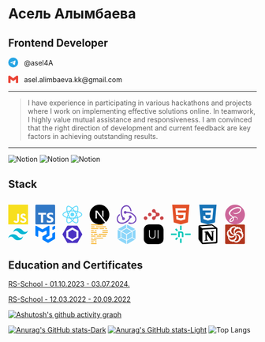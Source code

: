 # Асель Алымбаева

## **Frontend Developer**  
<p>
  <a href="https://t.me/asel4A" style="text-decoration: none;">
    <svg width="20" role="img" viewBox="0 0 24 24" fill="#26A5E4" xmlns="http://www.w3.org/2000/svg" style="vertical-align: middle; margin-right: 8px;">
      <title>Telegram</title>
      <path d="M11.944 0A12 12 0 0 0 0 12a12 12 0 0 0 12 12 12 12 0 0 0 12-12A12 12 0 0 0 12 0a12 12 0 0 0-.056 0zm4.962 7.224c.1-.002.321.023.465.14a.506.506 0 0 1 .171.325c.016.093.036.306.02.472-.18 1.898-.962 6.502-1.36 8.627-.168.9-.499 1.201-.82 1.23-.696.065-1.225-.46-1.9-.902-1.056-.693-1.653-1.124-2.678-1.8-1.185-.78-.417-1.21.258-1.91.177-.184 3.247-2.977 3.307-3.23.007-.032.014-.15-.056-.212s-.174-.041-.249-.024c-.106.024-1.793 1.14-5.061 3.345-.48.33-.913.49-1.302.48-.428-.008-1.252-.241-1.865-.44-.752-.245-1.349-.374-1.297-.789.027-.216.325-.437.893-.663 3.498-1.524 5.83-2.529 6.998-3.014 3.332-1.386 4.025-1.627 4.476-1.635z"/>
    </svg>
    <span style="vertical-align: middle;">@asel4A</span>
  </a>
</p> 
<p>
  <a href="https://mail.google.com/mail/" style="text-decoration: none;">
    <svg width="20" fill="#EA4335" role="img" viewBox="0 0 24 24" xmlns="http://www.w3.org/2000/svg" style="vertical-align: middle; margin-right: 8px;"><title>Gmail</title><path d="M24 5.457v13.909c0 .904-.732 1.636-1.636 1.636h-3.819V11.73L12 16.64l-6.545-4.91v9.273H1.636A1.636 1.636 0 0 1 0 19.366V5.457c0-2.023 2.309-3.178 3.927-1.964L5.455 4.64 12 9.548l6.545-4.91 1.528-1.145C21.69 2.28 24 3.434 24 5.457z"/></svg>
    <span style="vertical-align: middle;">asel.alimbaeva.kk@gmail.com</span>
  </a>
</p> 

---

> I have experience in participating in various hackathons and projects where I work on implementing effective solutions online. In teamwork, I highly value mutual assistance and responsiveness. I am convinced that the right direction of development and current feedback are key factors in achieving outstanding results.

---

![Notion](https://upload.wikimedia.org/wikipedia/commons/thumb/a/a1/Notion_logo.svg/1024px-Notion_logo.svg.png)
![Notion]([https://upload.wikimedia.org/wikipedia/commons/thumb/a/a1/Notion_logo.svg/1024px-Notion_logo.svg.png](https://simpleicons.org/icons/rss.svg))
![Notion](rss)


## Stack

<svg width="40" fill="#F7DF1E" role="img" viewBox="0 0 24 24" xmlns="http://www.w3.org/2000/svg" style="vertical-align: middle; margin-right: 10px;"><title>JavaScript</title><path d="M0 0h24v24H0V0zm22.034 18.276c-.175-1.095-.888-2.015-3.003-2.873-.736-.345-1.554-.585-1.797-1.14-.091-.33-.105-.51-.046-.705.15-.646.915-.84 1.515-.66.39.12.75.42.976.9 1.034-.676 1.034-.676 1.755-1.125-.27-.42-.404-.601-.586-.78-.63-.705-1.469-1.065-2.834-1.034l-.705.089c-.676.165-1.32.525-1.71 1.005-1.14 1.291-.811 3.541.569 4.471 1.365 1.02 3.361 1.244 3.616 2.205.24 1.17-.87 1.545-1.966 1.41-.811-.18-1.26-.586-1.755-1.336l-1.83 1.051c.21.48.45.689.81 1.109 1.74 1.756 6.09 1.666 6.871-1.004.029-.09.24-.705.074-1.65l.046.067zm-8.983-7.245h-2.248c0 1.938-.009 3.864-.009 5.805 0 1.232.063 2.363-.138 2.711-.33.689-1.18.601-1.566.48-.396-.196-.597-.466-.83-.855-.063-.105-.11-.196-.127-.196l-1.825 1.125c.305.63.75 1.172 1.324 1.517.855.51 2.004.675 3.207.405.783-.226 1.458-.691 1.811-1.411.51-.93.402-2.07.397-3.346.012-2.054 0-4.109 0-6.179l.004-.056z"/></svg>
<svg width="40" fill="#3178C6" style="vertical-align: middle; margin-right: 10px;" role="img" viewBox="0 0 24 24" xmlns="http://www.w3.org/2000/svg"><title>TypeScript</title><path d="M1.125 0C.502 0 0 .502 0 1.125v21.75C0 23.498.502 24 1.125 24h21.75c.623 0 1.125-.502 1.125-1.125V1.125C24 .502 23.498 0 22.875 0zm17.363 9.75c.612 0 1.154.037 1.627.111a6.38 6.38 0 0 1 1.306.34v2.458a3.95 3.95 0 0 0-.643-.361 5.093 5.093 0 0 0-.717-.26 5.453 5.453 0 0 0-1.426-.2c-.3 0-.573.028-.819.086a2.1 2.1 0 0 0-.623.242c-.17.104-.3.229-.393.374a.888.888 0 0 0-.14.49c0 .196.053.373.156.529.104.156.252.304.443.444s.423.276.696.41c.273.135.582.274.926.416.47.197.892.407 1.266.628.374.222.695.473.963.753.268.279.472.598.614.957.142.359.214.776.214 1.253 0 .657-.125 1.21-.373 1.656a3.033 3.033 0 0 1-1.012 1.085 4.38 4.38 0 0 1-1.487.596c-.566.12-1.163.18-1.79.18a9.916 9.916 0 0 1-1.84-.164 5.544 5.544 0 0 1-1.512-.493v-2.63a5.033 5.033 0 0 0 3.237 1.2c.333 0 .624-.03.872-.09.249-.06.456-.144.623-.25.166-.108.29-.234.373-.38a1.023 1.023 0 0 0-.074-1.089 2.12 2.12 0 0 0-.537-.5 5.597 5.597 0 0 0-.807-.444 27.72 27.72 0 0 0-1.007-.436c-.918-.383-1.602-.852-2.053-1.405-.45-.553-.676-1.222-.676-2.005 0-.614.123-1.141.369-1.582.246-.441.58-.804 1.004-1.089a4.494 4.494 0 0 1 1.47-.629 7.536 7.536 0 0 1 1.77-.201zm-15.113.188h9.563v2.166H9.506v9.646H6.789v-9.646H3.375z"/></svg>
<svg width="40" fill="#61DAFB" style="vertical-align: middle; margin-right: 10px;" role="img" viewBox="0 0 24 24" xmlns="http://www.w3.org/2000/svg"><title>React</title><path d="M14.23 12.004a2.236 2.236 0 0 1-2.235 2.236 2.236 2.236 0 0 1-2.236-2.236 2.236 2.236 0 0 1 2.235-2.236 2.236 2.236 0 0 1 2.236 2.236zm2.648-10.69c-1.346 0-3.107.96-4.888 2.622-1.78-1.653-3.542-2.602-4.887-2.602-.41 0-.783.093-1.106.278-1.375.793-1.683 3.264-.973 6.365C1.98 8.917 0 10.42 0 12.004c0 1.59 1.99 3.097 5.043 4.03-.704 3.113-.39 5.588.988 6.38.32.187.69.275 1.102.275 1.345 0 3.107-.96 4.888-2.624 1.78 1.654 3.542 2.603 4.887 2.603.41 0 .783-.09 1.106-.275 1.374-.792 1.683-3.263.973-6.365C22.02 15.096 24 13.59 24 12.004c0-1.59-1.99-3.097-5.043-4.032.704-3.11.39-5.587-.988-6.38-.318-.184-.688-.277-1.092-.278zm-.005 1.09v.006c.225 0 .406.044.558.127.666.382.955 1.835.73 3.704-.054.46-.142.945-.25 1.44-.96-.236-2.006-.417-3.107-.534-.66-.905-1.345-1.727-2.035-2.447 1.592-1.48 3.087-2.292 4.105-2.295zm-9.77.02c1.012 0 2.514.808 4.11 2.28-.686.72-1.37 1.537-2.02 2.442-1.107.117-2.154.298-3.113.538-.112-.49-.195-.964-.254-1.42-.23-1.868.054-3.32.714-3.707.19-.09.4-.127.563-.132zm4.882 3.05c.455.468.91.992 1.36 1.564-.44-.02-.89-.034-1.345-.034-.46 0-.915.01-1.36.034.44-.572.895-1.096 1.345-1.565zM12 8.1c.74 0 1.477.034 2.202.093.406.582.802 1.203 1.183 1.86.372.64.71 1.29 1.018 1.946-.308.655-.646 1.31-1.013 1.95-.38.66-.773 1.288-1.18 1.87-.728.063-1.466.098-2.21.098-.74 0-1.477-.035-2.202-.093-.406-.582-.802-1.204-1.183-1.86-.372-.64-.71-1.29-1.018-1.946.303-.657.646-1.313 1.013-1.954.38-.66.773-1.286 1.18-1.868.728-.064 1.466-.098 2.21-.098zm-3.635.254c-.24.377-.48.763-.704 1.16-.225.39-.435.782-.635 1.174-.265-.656-.49-1.31-.676-1.947.64-.15 1.315-.283 2.015-.386zm7.26 0c.695.103 1.365.23 2.006.387-.18.632-.405 1.282-.66 1.933-.2-.39-.41-.783-.64-1.174-.225-.392-.465-.774-.705-1.146zm3.063.675c.484.15.944.317 1.375.498 1.732.74 2.852 1.708 2.852 2.476-.005.768-1.125 1.74-2.857 2.475-.42.18-.88.342-1.355.493-.28-.958-.646-1.956-1.1-2.98.45-1.017.81-2.01 1.085-2.964zm-13.395.004c.278.96.645 1.957 1.1 2.98-.45 1.017-.812 2.01-1.086 2.964-.484-.15-.944-.318-1.37-.5-1.732-.737-2.852-1.706-2.852-2.474 0-.768 1.12-1.742 2.852-2.476.42-.18.88-.342 1.356-.494zm11.678 4.28c.265.657.49 1.312.676 1.948-.64.157-1.316.29-2.016.39.24-.375.48-.762.705-1.158.225-.39.435-.788.636-1.18zm-9.945.02c.2.392.41.783.64 1.175.23.39.465.772.705 1.143-.695-.102-1.365-.23-2.006-.386.18-.63.406-1.282.66-1.933zM17.92 16.32c.112.493.2.968.254 1.423.23 1.868-.054 3.32-.714 3.708-.147.09-.338.128-.563.128-1.012 0-2.514-.807-4.11-2.28.686-.72 1.37-1.536 2.02-2.44 1.107-.118 2.154-.3 3.113-.54zm-11.83.01c.96.234 2.006.415 3.107.532.66.905 1.345 1.727 2.035 2.446-1.595 1.483-3.092 2.295-4.11 2.295-.22-.005-.406-.05-.553-.132-.666-.38-.955-1.834-.73-3.703.054-.46.142-.944.25-1.438zm4.56.64c.44.02.89.034 1.345.034.46 0 .915-.01 1.36-.034-.44.572-.895 1.095-1.345 1.565-.455-.47-.91-.993-1.36-1.565z"/></svg>
<svg width="40" fill="#000" style="vertical-align: middle; margin-right: 10px;" role="img" viewBox="0 0 24 24" xmlns="http://www.w3.org/2000/svg"><title>Next.js</title><path d="M18.665 21.978C16.758 23.255 14.465 24 12 24 5.377 24 0 18.623 0 12S5.377 0 12 0s12 5.377 12 12c0 3.583-1.574 6.801-4.067 9.001L9.219 7.2H7.2v9.596h1.615V9.251l9.85 12.727Zm-3.332-8.533 1.6 2.061V7.2h-1.6v6.245Z"/></svg>
<svg width="40" fill="#764ABC" style="vertical-align: middle; margin-right: 10px;" role="img" viewBox="0 0 24 24" xmlns="http://www.w3.org/2000/svg"><title>Redux</title><path d="M16.634 16.504c.87-.075 1.543-.84 1.5-1.754-.047-.914-.796-1.648-1.709-1.648h-.061a1.71 1.71 0 00-1.648 1.769c.03.479.226.869.494 1.153-1.048 2.038-2.621 3.536-5.005 4.795-1.603.838-3.296 1.154-4.944.93-1.378-.195-2.456-.81-3.116-1.799-.988-1.499-1.078-3.116-.255-4.734.6-1.17 1.499-2.023 2.099-2.443a9.96 9.96 0 01-.42-1.543C-.868 14.408-.416 18.752.932 20.805c1.004 1.498 3.057 2.456 5.304 2.456.6 0 1.23-.044 1.843-.194 3.897-.749 6.848-3.086 8.541-6.532zm5.348-3.746c-2.32-2.728-5.738-4.226-9.634-4.226h-.51c-.253-.554-.837-.899-1.498-.899h-.045c-.943 0-1.678.81-1.647 1.753.03.898.794 1.648 1.708 1.648h.074a1.69 1.69 0 001.499-1.049h.555c2.309 0 4.495.674 6.488 1.992 1.527 1.005 2.622 2.323 3.237 3.897.538 1.288.509 2.547-.045 3.597-.855 1.647-2.294 2.517-4.196 2.517-1.199 0-2.367-.375-2.967-.644-.36.298-.96.793-1.394 1.093 1.318.598 2.652.943 3.94.943 2.922 0 5.094-1.647 5.919-3.236.898-1.798.824-4.824-1.47-7.416zM6.49 17.042c.03.899.793 1.648 1.708 1.648h.06a1.688 1.688 0 001.648-1.768c0-.9-.779-1.647-1.693-1.647h-.06c-.06 0-.15 0-.226.029-1.243-2.098-1.768-4.347-1.572-6.772.12-1.828.72-3.417 1.797-4.735.9-1.124 2.593-1.68 3.747-1.708 3.236-.061 4.585 3.971 4.689 5.574l1.498.45C17.741 3.197 14.686.62 11.764.62 9.02.62 6.49 2.613 5.47 5.535 4.077 9.43 4.991 13.177 6.7 16.174c-.15.195-.24.539-.21.868z"/></svg>
<svg width="40" fill="#CA4245" style="vertical-align: middle; margin-right: 10px;" role="img" viewBox="0 0 24 24" xmlns="http://www.w3.org/2000/svg"><title>React Router</title><path d="M12.118 5.466a2.306 2.306 0 00-.623.08c-.278.067-.702.332-.953.583-.41.423-.49.609-.662 1.469-.08.423.41 1.43.847 1.734.45.317 1.085.502 2.065.608 1.429.16 1.84.636 1.84 2.197 0 1.377-.385 1.747-1.96 1.906-1.707.172-2.58.834-2.765 2.117-.106.781.41 1.76 1.125 2.091 1.627.768 3.15-.198 3.467-2.196.211-1.284.622-1.642 1.998-1.747 1.588-.133 2.409-.675 2.713-1.787.278-1.02-.304-2.157-1.297-2.554-.264-.106-.873-.238-1.35-.291-1.495-.16-1.879-.424-2.038-1.39-.225-1.337-.317-1.562-.794-2.09a2.174 2.174 0 00-1.613-.73zm-4.785 4.36a2.145 2.145 0 00-.497.048c-1.469.318-2.17 2.051-1.35 3.295 1.178 1.774 3.944.953 3.97-1.177.012-1.193-.98-2.143-2.123-2.166zM2.089 14.19a2.22 2.22 0 00-.427.052c-2.158.476-2.237 3.626-.106 4.182.53.145.582.145 1.111.013 1.191-.318 1.866-1.456 1.549-2.607-.278-1.02-1.144-1.664-2.127-1.64zm19.824.008c-.233.002-.477.058-.784.162-1.39.477-1.866 2.092-.98 3.336.557.794 1.96 1.058 2.82.516 1.416-.874 1.363-3.057-.093-3.746-.38-.186-.663-.271-.963-.268z"/></svg>
<svg width="40" fill="#E34F26" style="vertical-align: middle; margin-right: 10px;" role="img" viewBox="0 0 24 24" xmlns="http://www.w3.org/2000/svg"><title>HTML5</title><path d="M1.5 0h21l-1.91 21.563L11.977 24l-8.564-2.438L1.5 0zm7.031 9.75l-.232-2.718 10.059.003.23-2.622L5.412 4.41l.698 8.01h9.126l-.326 3.426-2.91.804-2.955-.81-.188-2.11H6.248l.33 4.171L12 19.351l5.379-1.443.744-8.157H8.531z"/></svg>
<svg width="40" fill="#1572B6" style="vertical-align: middle; margin-right: 10px;" role="img" viewBox="0 0 24 24" xmlns="http://www.w3.org/2000/svg"><title>CSS3</title><path d="M1.5 0h21l-1.91 21.563L11.977 24l-8.565-2.438L1.5 0zm17.09 4.413L5.41 4.41l.213 2.622 10.125.002-.255 2.716h-6.64l.24 2.573h6.182l-.366 3.523-2.91.804-2.956-.81-.188-2.11h-2.61l.29 3.855L12 19.288l5.373-1.53L18.59 4.414z"/></svg>
<svg width="40" fill="#CC6699" style="vertical-align: middle; margin-right: 10px;" role="img" viewBox="0 0 24 24" xmlns="http://www.w3.org/2000/svg"><title>Sass</title><path d="M12 0c6.627 0 12 5.373 12 12s-5.373 12-12 12S0 18.627 0 12 5.373 0 12 0zM9.615 15.998c.175.645.156 1.248-.024 1.792l-.065.18c-.024.061-.052.12-.078.176-.14.29-.326.56-.555.81-.698.759-1.672 1.047-2.09.805-.45-.262-.226-1.335.584-2.19.871-.918 2.12-1.509 2.12-1.509v-.003l.108-.061zm9.911-10.861c-.542-2.133-4.077-2.834-7.422-1.645-1.989.707-4.144 1.818-5.693 3.267C4.568 8.48 4.275 9.98 4.396 10.607c.427 2.211 3.457 3.657 4.703 4.73v.006c-.367.18-3.056 1.529-3.686 2.925-.675 1.47.105 2.521.615 2.655 1.575.436 3.195-.36 4.065-1.649.84-1.261.766-2.881.404-3.676.496-.135 1.08-.195 1.83-.104 2.101.24 2.521 1.56 2.43 2.1-.09.539-.523.854-.674.944-.15.091-.195.12-.181.181.015.09.091.09.21.075.165-.03 1.096-.45 1.141-1.471.045-1.29-1.186-2.729-3.375-2.7-.9.016-1.471.091-1.875.256-.03-.045-.061-.075-.105-.105-1.35-1.455-3.855-2.475-3.75-4.41.03-.705.285-2.564 4.8-4.814 3.705-1.846 6.661-1.335 7.171-.21.733 1.604-1.576 4.59-5.431 5.024-1.47.165-2.235-.404-2.431-.615-.209-.225-.239-.24-.314-.194-.12.06-.045.255 0 .375.12.3.585.825 1.396 1.095.704.225 2.43.359 4.5-.45 2.324-.899 4.139-3.405 3.614-5.505l.073.067z"/></svg>
<svg width="40" fill="#06B6D4" style="vertical-align: middle; margin-right: 10px;"  role="img" viewBox="0 0 24 24" xmlns="http://www.w3.org/2000/svg"><title>Tailwind CSS</title><path d="M12.001,4.8c-3.2,0-5.2,1.6-6,4.8c1.2-1.6,2.6-2.2,4.2-1.8c0.913,0.228,1.565,0.89,2.288,1.624 C13.666,10.618,15.027,12,18.001,12c3.2,0,5.2-1.6,6-4.8c-1.2,1.6-2.6,2.2-4.2,1.8c-0.913-0.228-1.565-0.89-2.288-1.624 C16.337,6.182,14.976,4.8,12.001,4.8z M6.001,12c-3.2,0-5.2,1.6-6,4.8c1.2-1.6,2.6-2.2,4.2-1.8c0.913,0.228,1.565,0.89,2.288,1.624 c1.177,1.194,2.538,2.576,5.512,2.576c3.2,0,5.2-1.6,6-4.8c-1.2,1.6-2.6,2.2-4.2,1.8c-0.913-0.228-1.565-0.89-2.288-1.624 C10.337,13.382,8.976,12,6.001,12z"/></svg>
<svg width="40" fill="#007FFF" style="vertical-align: middle; margin-right: 10px;" role="img" viewBox="0 0 24 24" xmlns="http://www.w3.org/2000/svg"><title>MUI</title><path d="M20.229 15.793a.666.666 0 0 0 .244-.243.666.666 0 0 0 .09-.333l.012-3.858a.666.666 0 0 1 .09-.333.666.666 0 0 1 .245-.243L23 9.58a.667.667 0 0 1 .333-.088.667.667 0 0 1 .333.09.667.667 0 0 1 .244.243.666.666 0 0 1 .089.333v7.014a.667.667 0 0 1-.335.578l-7.893 4.534a.666.666 0 0 1-.662 0l-6.194-3.542a.667.667 0 0 1-.246-.244.667.667 0 0 1-.09-.335v-3.537c0-.004.004-.006.008-.004s.008 0 .008-.005v-.004c0-.003.002-.005.004-.007l5.102-2.93c.004-.003.002-.01-.003-.01a.005.005 0 0 1-.004-.002.005.005 0 0 1-.001-.004l.01-3.467a.667.667 0 0 0-.333-.58.667.667 0 0 0-.667 0L8.912 9.799a.667.667 0 0 1-.665 0l-3.804-2.19a.667.667 0 0 0-.999.577v6.267a.667.667 0 0 1-.332.577.666.666 0 0 1-.332.09.667.667 0 0 1-.333-.088L.336 13.825a.667.667 0 0 1-.246-.244.667.667 0 0 1-.09-.336L.019 2.292a.667.667 0 0 1 .998-.577l7.23 4.153a.667.667 0 0 0 .665 0l7.228-4.153a.666.666 0 0 1 .333-.088.666.666 0 0 1 .333.09.667.667 0 0 1 .244.244.667.667 0 0 1 .088.333V13.25c0 .117-.03.232-.089.334a.667.667 0 0 1-.245.244l-3.785 2.18a.667.667 0 0 0-.245.245.666.666 0 0 0-.089.334.667.667 0 0 0 .09.334.666.666 0 0 0 .247.244l2.088 1.189a.67.67 0 0 0 .33.087.667.667 0 0 0 .332-.089l4.457-2.56Zm.438-9.828a.666.666 0 0 0 .09.335.666.666 0 0 0 .248.244.667.667 0 0 0 .67-.008l2.001-1.2a.666.666 0 0 0 .237-.243.667.667 0 0 0 .087-.329V2.32a.667.667 0 0 0-.091-.335.667.667 0 0 0-.584-.33.667.667 0 0 0-.334.094l-2 1.2a.666.666 0 0 0-.238.243.668.668 0 0 0-.086.329v2.445Z"/></svg>
<svg width="40" fill="#4B32C3" style="vertical-align: middle; margin-right: 10px;" role="img" viewBox="0 0 24 24" xmlns="http://www.w3.org/2000/svg"><title>ESLint</title><path d="M7.257 9.132L11.816 6.5a.369.369 0 0 1 .368 0l4.559 2.632a.369.369 0 0 1 .184.32v5.263a.37.37 0 0 1-.184.319l-4.559 2.632a.369.369 0 0 1-.368 0l-4.559-2.632a.369.369 0 0 1-.184-.32V9.452a.37.37 0 0 1 .184-.32M23.852 11.53l-5.446-9.475c-.198-.343-.564-.596-.96-.596H6.555c-.396 0-.762.253-.96.596L.149 11.509a1.127 1.127 0 0 0 0 1.117l5.447 9.398c.197.342.563.517.959.517h10.893c.395 0 .76-.17.959-.512l5.446-9.413a1.069 1.069 0 0 0 0-1.086m-4.51 4.556a.4.4 0 0 1-.204.338L12.2 20.426a.395.395 0 0 1-.392 0l-6.943-4.002a.4.4 0 0 1-.205-.338V8.08c0-.14.083-.269.204-.338L11.8 3.74c.12-.07.272-.07.392 0l6.943 4.003a.4.4 0 0 1 .206.338z"/></svg>
<svg width="40" fill="#F7B93E" style="vertical-align: middle; margin-right: 10px;" role="img" viewBox="0 0 24 24" xmlns="http://www.w3.org/2000/svg"><title>Prettier</title><path d="M8.571 23.429A.571.571 0 0 1 8 24H2.286a.571.571 0 0 1 0-1.143H8c.316 0 .571.256.571.572zM8 20.57H6.857a.571.571 0 0 0 0 1.143H8a.571.571 0 0 0 0-1.143zm-5.714 1.143H4.57a.571.571 0 0 0 0-1.143H2.286a.571.571 0 0 0 0 1.143zM8 18.286H2.286a.571.571 0 0 0 0 1.143H8a.571.571 0 0 0 0-1.143zM16 16H5.714a.571.571 0 0 0 0 1.143H16A.571.571 0 0 0 16 16zM2.286 17.143h1.143a.571.571 0 0 0 0-1.143H2.286a.571.571 0 0 0 0 1.143zm17.143-3.429H16a.571.571 0 0 0 0 1.143h3.429a.571.571 0 0 0 0-1.143zM9.143 14.857h4.571a.571.571 0 0 0 0-1.143H9.143a.571.571 0 0 0 0 1.143zm-6.857 0h4.571a.571.571 0 0 0 0-1.143H2.286a.571.571 0 0 0 0 1.143zM20.57 11.43H11.43a.571.571 0 0 0 0 1.142h9.142a.571.571 0 0 0 0-1.142zM9.714 12a.571.571 0 0 0-.571-.571H5.714a.571.571 0 0 0 0 1.142h3.429A.571.571 0 0 0 9.714 12zm-7.428.571h1.143a.571.571 0 0 0 0-1.142H2.286a.571.571 0 0 0 0 1.142zm19.428-3.428H16a.571.571 0 0 0 0 1.143h5.714a.571.571 0 0 0 0-1.143zM2.286 10.286H8a.571.571 0 0 0 0-1.143H2.286a.571.571 0 0 0 0 1.143zm13.143-2.857c0 .315.255.571.571.571h5.714a.571.571 0 0 0 0-1.143H16a.571.571 0 0 0-.571.572zm-8.572-.572a.571.571 0 0 0 0 1.143H8a.571.571 0 0 0 0-1.143H6.857zM2.286 8H4.57a.571.571 0 0 0 0-1.143H2.286a.571.571 0 0 0 0 1.143zm16.571-2.857c0 .315.256.571.572.571h1.142a.571.571 0 0 0 0-1.143H19.43a.571.571 0 0 0-.572.572zm-1.143 0a.571.571 0 0 0-.571-.572H12.57a.571.571 0 0 0 0 1.143h4.572a.571.571 0 0 0 .571-.571zm-15.428.571h8a.571.571 0 0 0 0-1.143h-8a.571.571 0 0 0 0 1.143zm5.143-2.857c0 .316.255.572.571.572h11.429a.571.571 0 0 0 0-1.143H8a.571.571 0 0 0-.571.571zm-5.143.572h3.428a.571.571 0 0 0 0-1.143H2.286a.571.571 0 0 0 0 1.143zm0-2.286H16A.571.571 0 0 0 16 0H2.286a.571.571 0 0 0 0 1.143z"/></svg>
<svg width="40" fill="#8DD6F9" style="vertical-align: middle; margin-right: 10px;" role="img" viewBox="0 0 24 24" xmlns="http://www.w3.org/2000/svg"><title>Webpack</title><path d="M22.1987 18.498l-9.7699 5.5022v-4.2855l6.0872-3.3338 3.6826 2.117zm.6683-.6026V6.3884l-3.5752 2.0544v7.396zm-21.0657.6026l9.7699 5.5022v-4.2855L5.484 16.3809l-3.6826 2.117zm-.6683-.6026V6.3884l3.5751 2.0544v7.396zm.4183-12.2515l10.0199-5.644v4.1434L5.152 7.6586l-.0489.028zm20.8975 0l-10.02-5.644v4.1434l6.4192 3.5154.0489.028 3.5518-2.0427zm-10.8775 13.096l-6.0056-3.2873V8.9384l6.0054 3.4525v6.349zm.8575 0l6.0053-3.2873V8.9384l-6.0053 3.4525zM5.9724 8.1845l6.0287-3.3015L18.03 8.1845l-6.0288 3.4665z"/></svg>
<svg width="40" fill="#000" style="vertical-align: middle; margin-right: 10px;" role="img" viewBox="0 0 24 24" xmlns="http://www.w3.org/2000/svg"><title>NextUI</title><path d="M6.353 0h11.294A6.353 6.353 0 0 1 24 6.353v11.294A6.353 6.353 0 0 1 17.647 24H6.353A6.353 6.353 0 0 1 0 17.647V6.353A6.353 6.353 0 0 1 6.353 0Zm7.755 6.913h-.933v6.702a2.88 2.88 0 0 1-.362 1.45c-.24.424-.596.77-1.025 1-.443.244-.96.365-1.553.365-.592 0-1.108-.121-1.55-.364a2.603 2.603 0 0 1-1.024-1 2.865 2.865 0 0 1-.365-1.45V6.912h-.933v6.767a3.558 3.558 0 0 0 .489 1.862c.327.547.798.994 1.362 1.292.582.316 1.256.474 2.021.474.769 0 1.444-.157 2.024-.471a3.473 3.473 0 0 0 1.36-1.293c.33-.565.5-1.21.49-1.864V6.913Zm3.648 10.22V6.914h-.933v10.22h.933Z"/></svg>
<svg width="40" fill="#00C7B7" style="vertical-align: middle; margin-right: 10px;" role="img" viewBox="0 0 24 24" xmlns="http://www.w3.org/2000/svg"><title>Netlify</title><path d="M6.49 19.04h-.23L5.13 17.9v-.23l1.73-1.71h1.2l.15.15v1.2L6.5 19.04ZM5.13 6.31V6.1l1.13-1.13h.23L8.2 6.68v1.2l-.15.15h-1.2L5.13 6.31Zm9.96 9.09h-1.65l-.14-.13v-3.83c0-.68-.27-1.2-1.1-1.23-.42 0-.9 0-1.43.02l-.07.08v4.96l-.14.14H8.9l-.13-.14V8.73l.13-.14h3.7a2.6 2.6 0 0 1 2.61 2.6v4.08l-.13.14Zm-8.37-2.44H.14L0 12.82v-1.64l.14-.14h6.58l.14.14v1.64l-.14.14Zm17.14 0h-6.58l-.14-.14v-1.64l.14-.14h6.58l.14.14v1.64l-.14.14ZM11.05 6.55V1.64l.14-.14h1.65l.14.14v4.9l-.14.14h-1.65l-.14-.13Zm0 15.81v-4.9l.14-.14h1.65l.14.13v4.91l-.14.14h-1.65l-.14-.14Z"/></svg>
<svg width="40" fill="#000000" style="vertical-align: middle; margin-right: 10px;" role="img" viewBox="0 0 24 24" xmlns="http://www.w3.org/2000/svg"><title>Notion</title><path d="M4.459 4.208c.746.606 1.026.56 2.428.466l13.215-.793c.28 0 .047-.28-.046-.326L17.86 1.968c-.42-.326-.981-.7-2.055-.607L3.01 2.295c-.466.046-.56.28-.374.466zm.793 3.08v13.904c0 .747.373 1.027 1.214.98l14.523-.84c.841-.046.935-.56.935-1.167V6.354c0-.606-.233-.933-.748-.887l-15.177.887c-.56.047-.747.327-.747.933zm14.337.745c.093.42 0 .84-.42.888l-.7.14v10.264c-.608.327-1.168.514-1.635.514-.748 0-.935-.234-1.495-.933l-4.577-7.186v6.952L12.21 19s0 .84-1.168.84l-3.222.186c-.093-.186 0-.653.327-.746l.84-.233V9.854L7.822 9.76c-.094-.42.14-1.026.793-1.073l3.456-.233 4.764 7.279v-6.44l-1.215-.139c-.093-.514.28-.887.747-.933zM1.936 1.035l13.31-.98c1.634-.14 2.055-.047 3.082.7l4.249 2.986c.7.513.934.653.934 1.213v16.378c0 1.026-.373 1.634-1.68 1.726l-15.458.934c-.98.047-1.448-.093-1.962-.747l-3.129-4.06c-.56-.747-.793-1.306-.793-1.96V2.667c0-.839.374-1.54 1.447-1.632z"/></svg>
<svg width="40" fill="#B1361E" style="vertical-align: middle; margin-right: 10px;"  role="img" viewBox="0 0 24 24" xmlns="http://www.w3.org/2000/svg"><title>Codewars</title><path d="M1.072.142A1.072 1.072 0 0 0 0 1.214v21.572a1.072 1.072 0 0 0 1.072 1.072h21.856A1.072 1.072 0 0 0 24 22.786V1.214A1.072 1.072 0 0 0 22.928.142zm9.736 1.818a.904.904 0 0 1 .828.539.784.784 0 0 1 1.274.493.639.639 0 0 1 .29-.06c.33.008.59.262.625.575a1.322 1.322 0 0 1 .624-.515 1.325 1.325 0 0 1 1.718.71 1.098 1.098 0 0 1 .306-.236 1.102 1.102 0 0 1 1.483.479 1.094 1.094 0 0 1 .12.47.994.994 0 0 1 1.322 1.214.904.904 0 0 1 .874 1.438.784.784 0 0 1 .176 1.356.639.639 0 0 1 .19.224.642.642 0 0 1-.011.613 1.326 1.326 0 0 1 .482.235 1.334 1.334 0 0 1 .258 1.842 1.098 1.098 0 0 1 .35.15 1.102 1.102 0 0 1 .337 1.516 1.094 1.094 0 0 1-.344.344.994.994 0 0 1 .228 1.318 1.006 1.006 0 0 1-.605.434.904.904 0 0 1-.803 1.482.814.814 0 0 0-.008-.04.784.784 0 0 1-1.075.873.639.639 0 0 1-.098.28.625.625 0 0 1-.43.288 1.33 1.33 0 0 1 .023.456 1.334 1.334 0 0 1-1.44 1.173 1.098 1.098 0 0 1 .054.377 1.102 1.102 0 0 1-1.128 1.072 1.098 1.098 0 0 1-.47-.12.994.994 0 0 1-1.696.583.904.904 0 0 1-1.685.075.784.784 0 0 1-1.274-.493.639.639 0 0 1-.29.064.64.64 0 0 1-.621-.58l.004-.007a1.326 1.326 0 0 1-.632.523 1.334 1.334 0 0 1-1.718-.706 1.098 1.098 0 0 1-.306.232 1.102 1.102 0 0 1-1.48-.478 1.094 1.094 0 0 1-.123-.471.994.994 0 0 1-1.318-1.21.904.904 0 0 1-.874-1.442.784.784 0 0 1-.176-1.356.639.639 0 0 1-.194-.224.642.642 0 0 1 .011-.61l.019.004a1.326 1.326 0 0 1-.497-.239 1.334 1.334 0 0 1-.262-1.845 1.098 1.098 0 0 1-.35-.146 1.102 1.102 0 0 1-.337-1.52 1.094 1.094 0 0 1 .347-.34A.994.994 0 0 1 2.88 9a.904.904 0 0 1 .803-1.48.784.784 0 0 1 1.083-.836.639.639 0 0 1 .098-.28.649.649 0 0 1 .433-.288 1.33 1.33 0 0 1-.026-.452A1.334 1.334 0 0 1 6.716 4.49a1.098 1.098 0 0 1-.06-.377 1.101 1.101 0 0 1 1.13-1.073 1.094 1.094 0 0 1 .47.115.994.994 0 0 1 1.696-.579.904.904 0 0 1 .857-.617zM3.683 7.519a.784.784 0 0 0 .008.041l-.004-.04a.904.904 0 0 0-.004-.001zM17.502 19.61a1.098 1.098 0 0 0-.002-.004h-.037a1.334 1.334 0 0 0 .039.004zM13.825 3.507a1.322 1.322 0 0 0-.008.012l.008-.011zm-2.369-.014l-.003.003a.9.9 0 0 1-.665.27.896.896 0 0 1-.583-.232.994.994 0 0 1-.986.732.99.99 0 0 1-.362-.075 1.098 1.098 0 0 1-1.061 1.046 1.326 1.326 0 0 1 .123.736 1.334 1.334 0 0 1-.725 1.035 1.1 1.1 0 0 1 .307.795 1.106 1.106 0 0 1-.232.65c.321.18.53.523.523.915a1.016 1.016 0 0 1-.07.337.915.915 0 0 1 .82.937.923.923 0 0 1-.01.138.74.74 0 0 1 .157-.01c.343.007.627.25.702.57a.661.661 0 0 1 .38-.111c.31.007.561.224.632.511a.418.418 0 0 1 .381-.015 1.352 1.352 0 0 1 .303-.63.418.418 0 0 1-.12-.143.422.422 0 0 1 .004-.392.665.665 0 0 1-.325-1.117.736.736 0 0 1-.359-.336.74.74 0 0 1 .385-1.023.747.747 0 0 0-.06.026.915.915 0 0 1-.201-.262.915.915 0 0 1 .623-1.315V6.53a1.02 1.02 0 0 1 .437-1.371 1.012 1.012 0 0 1 .553-.112 1.11 1.11 0 0 1 .598-1.054 1.12 1.12 0 0 1 .06-.026.642.642 0 0 1-.109-.21.784.784 0 0 1-.455.132.784.784 0 0 1-.662-.396zm4.573 1.512a1.326 1.326 0 0 1-.587.46 1.334 1.334 0 0 1-1.255-.142v-.011a1.11 1.11 0 0 1-.553.66 1.106 1.106 0 0 1-.683.113 1.02 1.02 0 0 1-.553.889 1.016 1.016 0 0 1-.329.105.918.918 0 0 1-.43 1.169.923.923 0 0 1-.127.056.74.74 0 0 1 .086.13.738.738 0 0 1-.168.89.661.661 0 0 1 .28.283.655.655 0 0 1-.149.796.418.418 0 0 1 .153.164c.019.034.03.068.038.101a1.356 1.356 0 0 1 .672-.015.422.422 0 0 1 .056-.142.422.422 0 0 1 .34-.194.665.665 0 0 1 .796-.848.736.736 0 0 1 .112-.478.733.733 0 0 1 1.016-.224.915.915 0 0 1 .127-.306.915.915 0 0 1 1.27-.28.915.915 0 0 1 .179.153 1.02 1.02 0 0 1 1.408-.314 1.012 1.012 0 0 1 .374.422c.355-.24.833-.261 1.214-.015a1.11 1.11 0 0 1 .209.172.642.642 0 0 1 .082-.108.784.784 0 0 1-.332-.337.784.784 0 0 1 .03-.77.9.9 0 0 1-.553-.455.896.896 0 0 1-.075-.624.994.994 0 0 1-1.117-.511.994.994 0 0 1-.104-.359 1.098 1.098 0 0 1-1.427-.43zM5.249 7.37a.784.784 0 0 1-.124.46.784.784 0 0 1-.68.362c.06.235.026.49-.112.71a.896.896 0 0 1-.5.377c.31.325.373.829.12 1.225a.99.99 0 0 1-.255.269 1.098 1.098 0 0 1 .351 1.45 1.326 1.326 0 0 1 .691.276 1.334 1.334 0 0 1 .512 1.154c.28-.064.579-.019.84.15a1.106 1.106 0 0 1 .438.53 1.02 1.02 0 0 1 1.05.03 1.016 1.016 0 0 1 .257.231.914.914 0 0 1 1.225-.224.919.919 0 0 1 .112.086.74.74 0 0 1 .071-.142.74.74 0 0 1 .852-.306.661.661 0 0 1 .1-.381.664.664 0 0 1 .763-.273.418.418 0 0 1 .246-.373 1.36 1.36 0 0 1-.358-.523v-.008a.418.418 0 0 1-.25.075.422.422 0 0 1-.344-.19.665.665 0 0 1-1.132-.243.736.736 0 0 1-.47.149.733.733 0 0 1-.718-.755.915.915 0 0 1-.329.049.915.915 0 0 1-.855-1.177h-.004a1.016 1.016 0 0 1-.993-1.042 1.012 1.012 0 0 1 .168-.534 1.11 1.11 0 0 1-.64-1.035 1.11 1.11 0 0 1 .068-.358.65.65 0 0 1-.1-.019zm11.127 2.133a.913.913 0 0 1-1.225.224.926.926 0 0 1-.112-.082.74.74 0 0 1-.067.142.74.74 0 0 1-.852.302.661.661 0 0 1-.105.385.662.662 0 0 1-.762.277.418.418 0 0 1-.063.212.426.426 0 0 1-.075.086 1.356 1.356 0 0 1 .314.564.418.418 0 0 1 .187-.04.422.422 0 0 1 .343.194.665.665 0 0 1 1.136.242.736.736 0 0 1 .467-.153c.41.008.728.348.72.755a.74.74 0 0 1 0 .008v-.005a.915.915 0 0 1 .326-.052.915.915 0 0 1 .896.941.919.919 0 0 1-.037.236c.564.015 1.008.482.993 1.046a1.012 1.012 0 0 1-.168.534 1.11 1.11 0 0 1 .647 1.035 1.11 1.11 0 0 1-.075.362l.004-.007.1.018a.784.784 0 0 1 .124-.46.784.784 0 0 1 .68-.362.9.9 0 0 1 .112-.71.896.896 0 0 1 .504-.373.994.994 0 0 1-.123-1.225.99.99 0 0 1 .257-.269 1.098 1.098 0 0 1-.35-1.453 1.326 1.326 0 0 1-.696-.273h-.003a1.334 1.334 0 0 1-.512-1.158 1.082 1.082 0 0 1-.837-.145 1.106 1.106 0 0 1-.44-.535 1.02 1.02 0 0 1-1.05-.026 1.016 1.016 0 0 1-.258-.235zm-.094 3.116l-.007.066a.74.74 0 0 0 .007-.066zm-2.864-.259a1.36 1.36 0 0 1-.363.598.418.418 0 0 1 .194.187.422.422 0 0 1-.007.396.665.665 0 0 1 .329 1.113.736.736 0 0 1 .358.336.739.739 0 0 1-.32.994.915.915 0 0 1 .197.261.91.91 0 0 1-.396 1.233.919.919 0 0 1-.224.082v.004a1.02 1.02 0 0 1-.44 1.374 1.012 1.012 0 0 1-.55.109 1.11 1.11 0 0 1-.661 1.083.642.642 0 0 1 .112.21.026.026 0 0 1-.004 0v.003a.784.784 0 0 1 .456-.134.784.784 0 0 1 .661.392.9.9 0 0 1 .665-.27.896.896 0 0 1 .587.236.994.994 0 0 1 .982-.736.99.99 0 0 1 .362.079v.022a1.1 1.1 0 0 1 1.061-1.072 1.326 1.326 0 0 1-.123-.736c.056-.46.34-.837.725-1.035l.003.004a1.102 1.102 0 0 1-.31-.795 1.106 1.106 0 0 1 .232-.654 1.02 1.02 0 0 1-.452-1.251.915.915 0 0 1-.822-.934.923.923 0 0 1 .011-.142.74.74 0 0 1-.157.015.74.74 0 0 1-.698-.572.661.661 0 0 1-.385.112.667.667 0 0 1-.627-.512.418.418 0 0 1-.217.053.418.418 0 0 1-.18-.045zm-.964.93a1.36 1.36 0 0 1-.336.042c-.112 0-.22-.012-.322-.038a.418.418 0 0 1-.06.295.422.422 0 0 1-.343.195.665.665 0 0 1-.792.844.736.736 0 0 1-.112.478.74.74 0 0 1-1.02.224.915.915 0 0 1-.127.306.915.915 0 0 1-1.266.28.919.919 0 0 1-.183-.153v.004a1.02 1.02 0 0 1-1.408.31 1.012 1.012 0 0 1-.374-.418c-.355.239-.83.261-1.214.015a1.113 1.113 0 0 1-.21-.172.65.65 0 0 1-.081.105.784.784 0 0 1 .336.336.784.784 0 0 1-.034.77.89.89 0 0 1 .553.455.896.896 0 0 1 .075.624.994.994 0 0 1 1.12.515.99.99 0 0 1 .101.355 1.098 1.098 0 0 1 1.431.43 1.326 1.326 0 0 1 .587-.46c.43-.172.896-.104 1.255.142a1.106 1.106 0 0 1 .549-.65 1.106 1.106 0 0 1 .683-.108 1.02 1.02 0 0 1 .553-.893 1.02 1.02 0 0 1 .333-.104.916.916 0 0 1 .425-1.17.919.919 0 0 1 .131-.052.736.736 0 0 1-.09-.134.738.738 0 0 1 .169-.886.661.661 0 0 1-.28-.284.67.67 0 0 1 .149-.799.418.418 0 0 1-.15-.164.418.418 0 0 1-.048-.24z"/></svg>
---

## Education and Certificates

[RS-School - 01.10.2023 - 03.07.2024.](https://app.rs.school/certificate/vnv1baiu)

[RS-School - 12.03.2022 - 20.09.2022](https://app.rs.school/certificate/0ck7w2x5)


[![Ashutosh's github activity graph](https://github-readme-activity-graph.vercel.app/graph?username=alimbaeva&theme=github-compact)](https://github.com/ashutosh00710/github-readme-activity-graph)


[![Anurag's GitHub stats-Dark](https://github-readme-stats.vercel.app/api?username=alimbaeva&show_icons=true&theme=dark#gh-dark-mode-only)](https://github.com/alimbaeva/github-readme-stats#gh-dark-mode-only)
[![Anurag's GitHub stats-Light](https://github-readme-stats.vercel.app/api?username=alimbaeva&show_icons=true&theme=dark#gh-light-mode-only)](https://github.com/alimbaeva/github-readme-stats#gh-light-mode-only)
![Top Langs](https://github-readme-stats.vercel.app/api/top-langs/?username=alimbaeva&theme=dark&langs_count=12&hide_progress=true)
